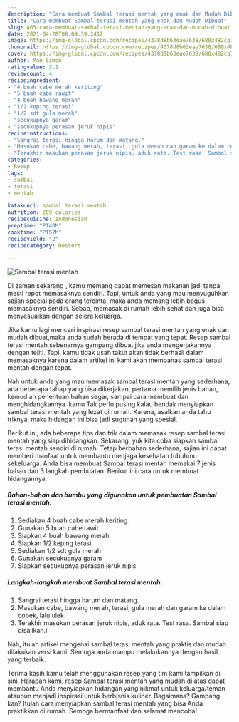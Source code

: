 ```yaml
---
description: "Cara membuat Sambal terasi mentah yang enak dan Mudah Dibuat"
title: "Cara membuat Sambal terasi mentah yang enak dan Mudah Dibuat"
slug: 465-cara-membuat-sambal-terasi-mentah-yang-enak-dan-mudah-dibuat
date: 2021-04-28T06:09:39.241Z
image: https://img-global.cpcdn.com/recipes/4378d8b63eae7638/680x482cq70/sambal-terasi-mentah-foto-resep-utama.jpg
thumbnail: https://img-global.cpcdn.com/recipes/4378d8b63eae7638/680x482cq70/sambal-terasi-mentah-foto-resep-utama.jpg
cover: https://img-global.cpcdn.com/recipes/4378d8b63eae7638/680x482cq70/sambal-terasi-mentah-foto-resep-utama.jpg
author: Mae Simon
ratingvalue: 3.1
reviewcount: 4
recipeingredient:
- "4 buah cabe merah keriting"
- "5 buah cabe rawit"
- "4 buah bawang merah"
- "1/2 keping terasi"
- "1/2 sdt gula merah"
- "secukupnya garam"
- "secukupnya perasan jeruk nipis"
recipeinstructions:
- "Sangrai terasi hingga harum dan matang."
- "Masukan cabe, bawang merah, terasi, gula merah dan garam ke dalam cobek, lalu ulek."
- "Terakhir masukan perasan jeruk nipis, aduk rata. Test rasa. Sambal siap disajikan.l"
categories:
- Resep
tags:
- sambal
- terasi
- mentah

katakunci: sambal terasi mentah 
nutrition: 289 calories
recipecuisine: Indonesian
preptime: "PT40M"
cooktime: "PT57M"
recipeyield: "2"
recipecategory: Dessert

---
```



![Sambal terasi mentah](https://img-global.cpcdn.com/recipes/4378d8b63eae7638/680x482cq70/sambal-terasi-mentah-foto-resep-utama.jpg)

Di zaman  sekarang , kamu memang dapat memesan makanan jadi tanpa mesti repot memasaknya sendiri. Tapi, untuk anda yang mau menyuguhkan sajian special pada orang tercinta, maka anda memang lebih bagus memasaknya sendiri. Sebab, memasak di rumah lebih sehat dan juga bisa menyesuaikan dengan selera keluarga.

Jika kamu lagi mencari inspirasi resep sambal terasi mentah yang enak dan mudah dibuat,maka anda sudah berada di tempat yang tepat. Resep sambal terasi mentah  sebenarnya gampang dibuat jika anda mengerjakannya dengan teliti. Tapi, kamu tidak usah takut akan tidak berhasil dalam memasaknya 
karena dalam artikel ini kami akan membahas sambal terasi mentah dengan tepat.  



Nah untuk anda yang mau memasak sambal terasi mentah yang sederhana, ada beberapa tahap yang bisa dikerjakan, pertama memilih jenis bahan, kemudian penentuan bahan segar, sampai cara membuat dan menghidangkannya. kamu Tak perlu pusing kalau hendak menyiapkan sambal terasi mentah yang lezat di rumah. Karena, asalkan anda  tahu triknya, maka hidangan ini bisa jadi suguhan yang spesial.

Berikut ini, ada beberapa tips dan trik dalam memasak resep sambal terasi mentah yang siap dihidangkan. Sekarang, yuk kita coba siapkan sambal terasi mentah sendiri di rumah. Tetap berbahan sederhana, sajian ini dapat memberi manfaat untuk membantu menjaga kesehatan tubuhmu sekeluarga. Anda bisa membuat Sambal terasi mentah memakai 7 jenis bahan dan 3 langkah pembuatan. Berikut ini cara untuk membuat hidangannya.

<!--inarticleads1-->

##### Bahan-bahan dan bumbu yang digunakan untuk pembuatan Sambal terasi mentah:

1. Sediakan 4 buah cabe merah keriting
1. Gunakan 5 buah cabe rawit
1. Siapkan 4 buah bawang merah
1. Siapkan 1/2 keping terasi
1. Sediakan 1/2 sdt gula merah
1. Gunakan secukupnya garam
1. Siapkan secukupnya perasan jeruk nipis




<!--inarticleads2-->

##### Langkah-langkah membuat Sambal terasi mentah:

1. Sangrai terasi hingga harum dan matang.
1. Masukan cabe, bawang merah, terasi, gula merah dan garam ke dalam cobek, lalu ulek.
1. Terakhir masukan perasan jeruk nipis, aduk rata. Test rasa. Sambal siap disajikan.l




Nah, itulah artikel mengenai  sambal terasi mentah  yang praktis dan mudah dilakukan versi kami. Semoga anda mampu melakukannya dengan hasil yang terbaik. 

Terima kasih kamu telah menggunakan resep yang tim kami tampilkan di sini. Harapan kami, resep  Sambal terasi mentah yang mudah di atas dapat membantu Anda menyiapkan hidangan yang nikmat untuk keluarga/teman ataupun menjadi inspirasi untuk berbisnis kuliner. Bagaimana? Gampang kan? Itulah cara menyiapkan sambal terasi mentah yang bisa Anda praktikkan di rumah. Semoga bermanfaat dan selamat mencoba!

